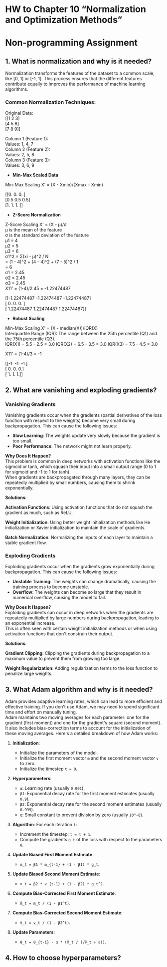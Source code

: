 # HW to Chapter 10 “Normalization and Optimization Methods”

# Non-programming Assignment

## 1. What is normalization and why is it needed?

Normalization transforms the features of the dataset to a common scale, like [0, 1] or [-1, 1]. This process ensures that the different features contribute equally to improves the performance of machine learning algorithms.

### Common Normalization Techniques:

Original Data:<br>
 [[1 2 3]<br>
 [4 5 6]<br>
 [7 8 9]]<br>

Column 1 (Feature 1):<br>
Values: 1, 4, 7<br>
Column 2 (Feature 2):<br>
Values: 2, 5, 8<br>
Column 3 (Feature 3):<br>
Values: 3, 6, 9<br>

- **Min-Max Scaled Data**<br>

Min-Max Scaling X' = (X - Xmin)/(Xmax - Xmin)<br>

 [[0.  0.  0. ]<br>
 [0.5 0.5 0.5]<br>
 [1.  1.  1. ]]<br>

- **Z-Score Normalization**<br>

Z-Score Scaling X' = (X - μ)/σ<br>
μ is the mean of the feature<br>
σ is the standard deviation of the feature<br>
μ1 = 4<br>
μ2 = 5<br>
μ3 = 6<br>
σ1^2 = Σ(xi - μ)^2 / N<br>
= (1 - 4)^2 + (4 - 4)^2 + (7 - 5)^2 / 1<br>
= 6<br>
σ1 = 2.45<br>
σ2 = 2.45<br>
σ3 = 2.45<br>
X11' = (1-4)/2.45 = -1.22474487<br>

 [[-1.22474487 -1.22474487 -1.22474487]<br>
 [ 0.          0.          0.        ]<br>
 [ 1.22474487  1.22474487  1.22474487]]<br>

- **Robust Scaling**<br>

Min-Max Scaling X' = (X - median(X))/IQR(X)<br>
Interquartile Range (IQR): The range between the 25th percentile (Q1) and the 75th percentile (Q3).<br>
IQR(X1) = 5.5 - 2.5 = 3.0
IQR(X2) = 6.5 - 3.5 = 3.0
IQR(X3) = 7.5 - 4.5 = 3.0

X11' = (1-4)/3 = -1<br>

 [[-1. -1. -1.]<br>
 [ 0.  0.  0.]<br>
 [ 1.  1.  1.]]<br>

## 2. What are vanishing and exploding gradients?

### Vanishing Gradients

Vanishing gradients occur when the gradients (partial derivatives of the loss function with respect to the weights) become very small during backpropagation. This can cause the following issues:<br>

- **Slow Learning**: The weights update very slowly because the gradient is too small.<br>
- **Poor Performance**: The network might not learn properly.<br>

**Why Does It Happen?**<br>
This problem is common in deep networks with activation functions like the sigmoid or tanh, which squash their input into a small output range (0 to 1 for sigmoid and -1 to 1 for tanh).<br>
When gradients are backpropagated through many layers, they can be repeatedly multiplied by small numbers, causing them to shrink exponentially.<br>

**Solutions**:<br>

**Activation Functions**: Using activation functions that do not squash the gradient as much, such as ReLU.<br>

**Weight Initialization**: Using better weight initialization methods like He initialization or Xavier initialization to maintain the scale of gradients.<br>

**Batch Normalization**: Normalizing the inputs of each layer to maintain a stable gradient flow.<br>

### Exploding Gradients

Exploding gradients occur when the gradients grow exponentially during backpropagation. This can cause the following issues:<br>

- **Unstable Training**: The weights can change dramatically, causing the training process to become unstable.<br>
- **Overflow**: The weights can become so large that they result in numerical overflow, causing the model to fail.<br>

**Why Does It Happen?**<br>
Exploding gradients can occur in deep networks when the gradients are repeatedly multiplied by large numbers during backpropagation, leading to an exponential increase.<br>
This is often seen with certain weight initialization methods or when using activation functions that don't constrain their output.<br>

**Solutions**:<br>

**Gradient Clipping**: Clipping the gradients during backpropagation to a maximum value to prevent them from growing too large.<br>

**Weight Regularization**: Adding regularization terms to the loss function to penalize large weights.<br>

## 3. What Adam algorithm and why is it needed?

Adam provides adaptive learning rates, which can lead to more efficient and effective training. If you don't use Adam, we may need to spend significant time and effort on manually tuning.<br>
Adam maintains two moving averages for each parameter: one for the gradient (first moment) and one for the gradient's square (second moment). It also includes bias-correction terms to account for the initialization of these moving averages. Here's a detailed breakdown of how Adam works:<br>

1. **Initialization**:
   - Initialize the parameters of the model.
   - Initialize the first moment vector `m` and the second moment vector `v` to zero.
   - Initialize the timestep `t = 0`.

2. **Hyperparameters**:
   - `α`: Learning rate (usually `0.001`).
   - `β1`: Exponential decay rate for the first moment estimates (usually `0.9`).
   - `β2`: Exponential decay rate for the second moment estimates (usually `0.999`).
   - `ε`: Small constant to prevent division by zero (usually `10^-8`).

3. **Algorithm**:
   For each iteration `t`:
   - Increment the timestep: `t = t + 1`.
   - Compute the gradients `g_t` of the loss with respect to the parameters `θ`.

4. **Update Biased First Moment Estimate**:
   - `m_t = β1 * m_{t-1} + (1 - β1) * g_t`.

5. **Update Biased Second Moment Estimate**:
   - `v_t = β2 * v_{t-1} + (1 - β2) * g_t^2`.

6. **Compute Bias-Corrected First Moment Estimate**:
   - `m̂_t = m_t / (1 - β1^t)`.

7. **Compute Bias-Corrected Second Moment Estimate**:
   - `v̂_t = v_t / (1 - β2^t)`.

8. **Update Parameters**:
   - `θ_t = θ_{t-1} - α * (m̂_t / (√v̂_t + ε))`.

## 4. How to choose hyperparameters?